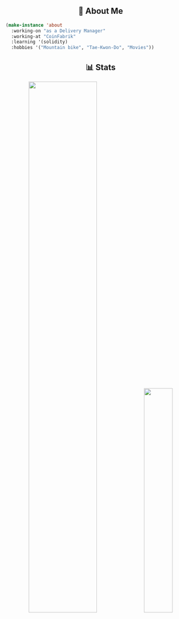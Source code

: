 <div class="about">
  <h2 align="center">👤 About Me</h2>
  <div>

``` lisp
(make-instance 'about
  :working-on "as a Delivery Manager"
  :working-at "CoinFabrik"
  :learning '(solidity)
  :hobbies '("Mountain bike", "Tae-Kwon-Do", "Movies"))
```

  </div>
</div>

<div class="stats">
  <h2 align="center">📊 Stats</h2>
  <p align="center">
    <img height="auto" width="60%" src ="https://github-readme-stats.vercel.app/api?username=XianPaz&show_icons=true&count_private=true&theme=gruvbox&hide_border=true&hide=issues,contribs&bg_color=00000000">
    <img height="auto" width="39%" src ="https://github-readme-stats.vercel.app/api/top-langs/?username=XianPaz&layout=compact&hide_border=true&theme=gruvbox&bg_color=00000000&langs_count=6&hide=csound%20score,csound">
  </p>
</div>

<!--
## Hi there 👋

**XianPaz/XianPaz** is a ✨ _special_ ✨ repository because its `README.md` (this file) appears on your GitHub profile.

Here are some ideas to get you started:

- 🔭 I’m currently working on ...
- 🌱 I’m currently learning ...
- 👯 I’m looking to collaborate on ...
- 🤔 I’m looking for help with ...
- 💬 Ask me about ...
- 📫 How to reach me: ...
- 😄 Pronouns: ...
- ⚡ Fun fact: ...
-->
